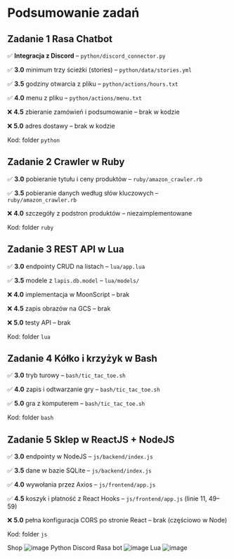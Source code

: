 # Podsumowanie zadań

## Zadanie 1 Rasa Chatbot

✅ **Integracja z Discord** – `python/discord_connector.py`

✅ **3.0** minimum trzy ścieżki (stories) – `python/data/stories.yml`

✅ **3.5** godziny otwarcia z pliku – `python/actions/hours.txt`

✅ **4.0** menu z pliku – `python/actions/menu.txt`

❌ **4.5** zbieranie zamówień i podsumowanie – brak w kodzie

❌ **5.0** adres dostawy – brak w kodzie

Kod: folder `python`

## Zadanie 2 Crawler w Ruby

✅ **3.0** pobieranie tytułu i ceny produktów – `ruby/amazon_crawler.rb`

✅ **3.5** pobieranie danych według słów kluczowych – `ruby/amazon_crawler.rb`

❌ **4.0** szczegóły z podstron produktów – niezaimplementowane

Kod: folder `ruby`

## Zadanie 3 REST API w Lua

✅ **3.0** endpointy CRUD na listach – `lua/app.lua`

✅ **3.5** modele z `lapis.db.model` – `lua/models/`

❌ **4.0** implementacja w MoonScript – brak

❌ **4.5** zapis obrazów na GCS – brak

❌ **5.0** testy API – brak

Kod: folder `lua`

## Zadanie 4 Kółko i krzyżyk w Bash

✅ **3.0** tryb turowy – `bash/tic_tac_toe.sh`

✅ **4.0** zapis i odtwarzanie gry – `bash/tic_tac_toe.sh`

✅ **5.0** gra z komputerem – `bash/tic_tac_toe.sh`

Kod: folder `bash`

## Zadanie 5 Sklep w ReactJS + NodeJS

✅ **3.0** endpointy w NodeJS – `js/backend/index.js`

✅ **3.5** dane w bazie SQLite – `js/backend/index.js`

✅ **4.0** wywołania przez Axios – `js/frontend/app.js`

✅ **4.5** koszyk i płatność z React Hooks – `js/frontend/app.js` (linie 11, 49–59)

❌ **5.0** pełna konfiguracja CORS po stronie React – brak (częściowo w Node)

Kod: folder `js`


Shop
![image](https://github.com/user-attachments/assets/c0618e95-68aa-49d2-9874-430c8533d68d)
Python Discord Rasa bot
![image](https://github.com/user-attachments/assets/de32e5a7-d6b6-4d88-a155-963c3f8af409)
Lua
![image](https://github.com/user-attachments/assets/a10007d4-ea47-4244-90b1-9883087c66d0)



